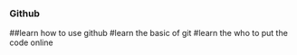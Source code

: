 ### Github
##learn how to use github
#learn the basic of git
#learn the who to put the code online 
